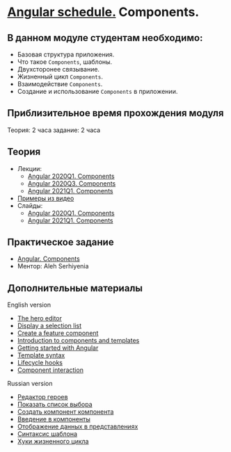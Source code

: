 # [Angular schedule.](../../README-RU.md) Components.

## В данном модуле студентам необходимо:

- Базовая структура приложения.
- Что такое `Components`, шаблоны.
- Двухсторонее связывание.
- Жизненный цикл `Components`.
- Взаимодействие `Components`.
- Создание и использование `Components` в приложении.

## Приблизительное время прохождения модуля

Теория: 2 часа
задание: 2 часа

## Теория

- Лекции:
  - [Angular 2020Q1. Components](https://youtu.be/rY_FWXmh4QI)
  - [Angular 2020Q3. Components](https://youtu.be/M9ywugN1iDE)
  - [Angular 2021Q1. Components](https://youtu.be/oOR3NpA02HI)
- [Примеры из видео](https://github.com/Pulya10c/angular-lectures-2021/tree/master/angular-components/src)
- Слайды:
  - [Angular 2020Q1. Components](https://slides.com/pavelrazuvalau/angular-components)
  - [Angular 2021Q1. Components](https://slides.com/dzianis_davydau/components)

## Практическое задание

- [Angular. Components](https://github.com/rolling-scopes-school/tasks/blob/master/tasks/angular/components-directives-pipes.md)
- Ментор: Aleh Serhiyenia

## Дополнительные материалы

English version
- [The hero editor](https://angular.io/tutorial/toh-pt1)
- [Display a selection list](https://angular.io/tutorial/toh-pt2)
- [Create a feature component](https://angular.io/tutorial/toh-pt3)
- [Introduction to components and templates](https://angular.io/guide/architecture-components)
- [Getting started with Angular](https://angular.io/guide/displaying-data)
- [Template syntax](https://angular.io/guide/template-syntax)
- [Lifecycle hooks](https://angular.io/guide/lifecycle-hooks)
- [Component interaction](https://angular.io/guide/component-interaction)

Russian version
- [Редактор героев](https://angular24.ru/tutorial/toh-pt1)
- [Показать список выбора](https://angular24.ru/tutorial/toh-pt2)
- [Создать компонент компонента](https://angular24.ru/tutorial/toh-pt3)
- [Введение в компоненты](https://angular24.ru/guide/architecture-components)
- [Отображение данных в представлениях](https://angular24.ru/guide/displaying-data)
- [Синтаксис шаблона](https://angular24.ru/guide/template-syntax)
- [Хуки жизненного цикла](https://angular24.ru/guide/lifecycle-hooks)

